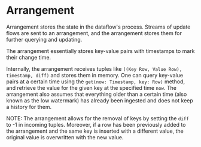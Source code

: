 # Arrangement

Arrangement stores the state in the dataflow's process. Streams of update flows are sent to an arrangement, and the arrangement stores them for further querying and updating.

The arrangement essentially stores key-value pairs with timestamps to mark their change time.

Internally, the arrangement receives tuples like
`((Key Row, Value Row), timestamp, diff)` and stores them in memory. One can query key-value pairs at a certain time using the `get(now: Timestamp, key: Row)` method, and retrieve the value for the given key at the specified time `now`.
The arrangement also assumes that everything older than a certain time (also known as the low watermark) has already been ingested and does not keep a history for them.

NOTE: The arrangement allows for the removal of keys by setting the `diff` to -1 in incoming tuples. Moreover, if a row has been previously added to the arrangement and the same key is inserted with a different value, the original value is overwritten with the new value.